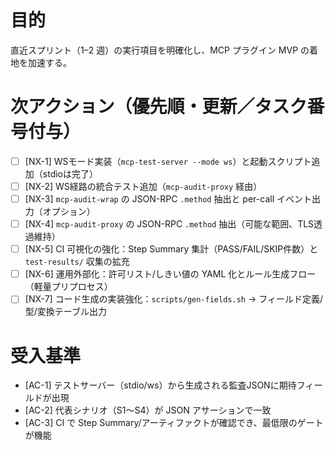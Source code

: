 # 目的

直近スプリント（1–2 週）の実行項目を明確化し、MCP プラグイン MVP の着地を加速する。

# 次アクション（優先順・更新／タスク番号付与）

- [ ] [NX-1] WSモード実装（`mcp-test-server --mode ws`）と起動スクリプト追加（stdioは完了）
- [ ] [NX-2] WS経路の統合テスト追加（`mcp-audit-proxy` 経由）
- [ ] [NX-3] `mcp-audit-wrap` の JSON-RPC `.method` 抽出と per-call イベント出力（オプション）
- [ ] [NX-4] `mcp-audit-proxy` の JSON-RPC `.method` 抽出（可能な範囲、TLS透過維持）
- [ ] [NX-5] CI 可視化の強化：Step Summary 集計（PASS/FAIL/SKIP件数）と`test-results/` 収集の拡充
- [ ] [NX-6] 運用外部化：許可リスト/しきい値の YAML 化とルール生成フロー（軽量プリプロセス）
- [ ] [NX-7] コード生成の実装強化：`scripts/gen-fields.sh` → フィールド定義/型/変換テーブル出力

# 受入基準

- [AC-1] テストサーバー（stdio/ws）から生成される監査JSONに期待フィールドが出現
- [AC-2] 代表シナリオ（S1〜S4）が JSON アサーションで一致
- [AC-3] CI で Step Summary/アーティファクトが確認でき、最低限のゲートが機能
